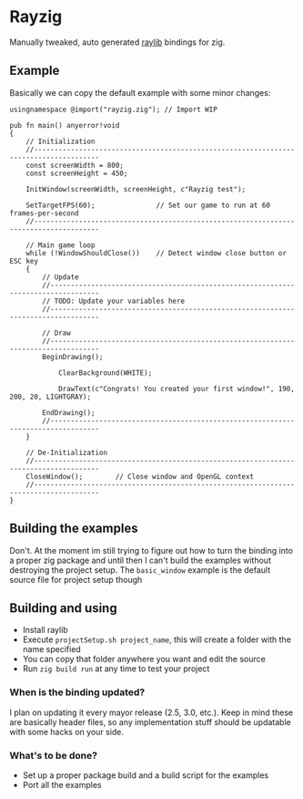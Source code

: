 # Rayzig
Manually tweaked, auto generated [raylib](https://github.com/raysan5/raylib) bindings for zig.

## Example
Basically we can copy the default example with some minor changes:
```zig
usingnamespace @import("rayzig.zig"); // Import WIP

pub fn main() anyerror!void
{
    // Initialization
    //--------------------------------------------------------------------------------------
    const screenWidth = 800;
    const screenHeight = 450;

    InitWindow(screenWidth, screenHeight, c"Rayzig test");

    SetTargetFPS(60);               // Set our game to run at 60 frames-per-second
    //--------------------------------------------------------------------------------------

    // Main game loop
    while (!WindowShouldClose())    // Detect window close button or ESC key
    {
        // Update
        //----------------------------------------------------------------------------------
        // TODO: Update your variables here
        //----------------------------------------------------------------------------------

        // Draw
        //----------------------------------------------------------------------------------
        BeginDrawing();

            ClearBackground(WHITE);

            DrawText(c"Congrats! You created your first window!", 190, 200, 20, LIGHTGRAY);

        EndDrawing();
        //----------------------------------------------------------------------------------
    }

    // De-Initialization
    //--------------------------------------------------------------------------------------
    CloseWindow();        // Close window and OpenGL context
    //--------------------------------------------------------------------------------------
}
```

## Building the examples
Don't. At the moment im still trying to figure out how to turn the binding into a proper zig package and until then I can't build the examples without destroying the project setup.
The `basic_window` example is the default source file for project setup though

## Building and using
 + Install raylib
 + Execute `projectSetup.sh project_name`, this will create a folder with the name specified
 + You can copy that folder anywhere you want and edit the source
 + Run `zig build run` at any time to test your project

### When is the binding updated?
I plan on updating it every mayor release (2.5, 3.0, etc.). Keep in mind these are basically header files, so any implementation stuff should be updatable with some hacks on your side.

### What's to be done?
 + Set up a proper package build and a build script for the examples
 + Port all the examples
